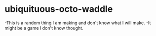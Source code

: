 # ubiquituous-octo-waddle
-This is a random thing I am making and don't know what I will make.
-It might be a game I don't know thought.
